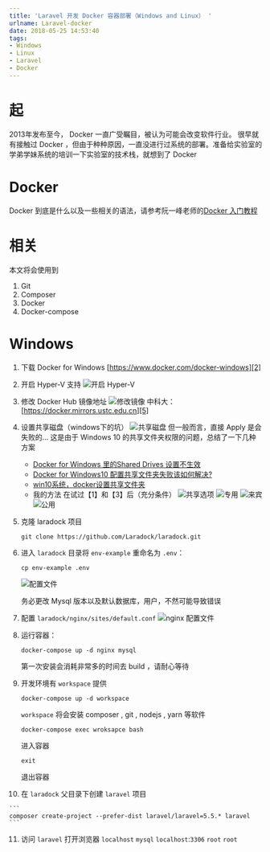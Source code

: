 ```yaml
---
title: 'Laravel 开发 Docker 容器部署（Windows and Linux） '
urlname: Laravel-docker
date: 2018-05-25 14:53:40
tags:
- Windows
- Linux
- Laravel
- Docker
---
```

# 起
2013年发布至今， Docker 一直广受瞩目，被认为可能会改变软件行业。
很早就有接触过 Docker ，但由于种种原因，一直没进行过系统的部署。准备给实验室的学弟学妹系统的培训一下实验室的技术栈，就想到了 Docker


<!--more-->


# Docker
Docker 到底是什么以及一些相关的语法，请参考阮一峰老师的[Docker 入门教程][1]

# 相关
本文将会使用到

 1. Git
 2. Composer
 3. Docker
 4. Docker-compose

# Windows

 1. 下载 Docker for Windows
    [https://www.docker.com/docker-windows][2]
 2. 开启 Hyper-V 支持
    ![开启 Hyper-V][3] 
 3. 修改 Docker Hub 镜像地址
    ![修改镜像][4]
    中科大：[https://docker.mirrors.ustc.edu.cn][5]
 4. 设置共享磁盘（windows下的坑）
    ![共享磁盘][6]
    但一般而言，直接 Apply 是会失败的...
    这是由于 Windows 10 的共享文件夹权限的问题，总结了一下几种方案
    - [Docker for Windows 里的Shared Drives 设置不生效][7]
    - [Docker for Windows10 配置共享文件夹失败该如何解决?][8]
    - [win10系统，docker设置共享文件夹][9]
    - 我的方法
    在试过【1】和【3】后（充分条件）
       ![共享选项][10]
       ![专用][11]
       ![来宾][12]
       ![公用][13]
 5. 克隆 laradock 项目

    ```
    git clone https://github.com/Laradock/laradock.git
    ```

 6. 进入 `laradock` 目录将 `env-example` 重命名为 `.env`：

    ```cp env-example .env```
    
    ![配置文件][14]
    
    务必更改 Mysql 版本以及默认数据库，用户，不然可能导致错误

 7. 配置 `laradock/nginx/sites/default.conf`
    ![nginx 配置文件][15]

 8. 运行容器：

    ```
    docker-compose up -d nginx mysql
    ```
    第一次安装会消耗非常多的时间去 build ，请耐心等待

 9. 开发环境有 `workspace` 提供

    ```
    docker-compose up -d workspace
    ```
    `workspace` 将会安装 composer , git , nodejs , yarn 等软件
    ```
    docker-compose exec wroksapce bash
    ```
    进入容器
    ```
    exit
    ```
    退出容器

 10. 在 `laradock` 父目录下创建 `laravel` 项目

    ```
    composer create-project --prefer-dist laravel/laravel=5.5.* laravel
    ```

 11. 访问
    `laravel` 打开浏览器 `localhost`
    `mysql` `localhost`:`3306` `root` `root`

 

  [1]: https://www.ruanyifeng.com/blog/2018/02/docker-tutorial.html
  [2]: https://www.docker.com/docker-windows
  [3]: https://upyun.lichaoxi.com/usr/uploads/2018/05/632317922.png
  [4]: https://upyun.lichaoxi.com/usr/uploads/2018/05/1935180986.png
  [5]: https://docker.mirrors.ustc.edu.cn
  [6]: https://upyun.lichaoxi.com/usr/uploads/2018/05/567958841.png
  [7]: https://blog.csdn.net/u012680857/article/details/77970351
  [8]: https://www.zhihu.com/question/57343529
  [9]: https://newsn.net/say/docker-share-folder.html
  [10]: https://upyun.lichaoxi.com/usr/uploads/2018/05/3578632474.png
  [11]: https://upyun.lichaoxi.com/usr/uploads/2018/05/4268348058.png
  [12]: https://upyun.lichaoxi.com/usr/uploads/2018/05/3433607195.png
  [13]: https://upyun.lichaoxi.com/usr/uploads/2018/05/2432682378.png
  [14]: https://upyun.lichaoxi.com/usr/uploads/2018/05/2316001407.png
  [15]: https://upyun.lichaoxi.com/usr/uploads/2018/05/2142791969.png